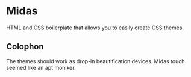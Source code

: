 # Midas

HTML and CSS boilerplate that allows you to easily create CSS themes.

## Colophon

The themes should work as drop-in beautification devices.  Midas touch seemed
like an apt moniker.
